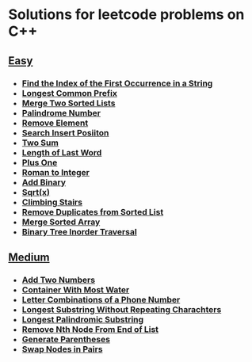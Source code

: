 # Solutions for leetcode problems on C++

## **[Easy](./easy/)**

<h3>

- [Find the Index of the First Occurrence in a String](./easy/Find-the-Index-of-the-First-Occurrence-in-a-String.cpp)
- [Longest Common Prefix](./easy/Longest-Common-Prefix.cpp)
- [Merge Two Sorted Lists](./easy/Merge-Two-Sorted-Lists.cpp)
- [Palindrome Number](./easy/Palindrome-Number.cpp)
- [Remove Element](./easy/Remove-Element.cpp)
- [Search Insert Posiiton](./easy/Search-Insert-Posiiton.cpp)
- [Two Sum](./easy/Two-Sum.cpp)
- [Length of Last Word](./easy/Length-of-Last-Word.cpp)
- [Plus One](./easy/Plus-One.cpp)
- [Roman to Integer](./easy/Roman-to-Integer.cpp)
- [Add Binary](./easy/Add-Binary.cpp)
- [Sqrt(x)](./easy/sqrtx.cpp)
- [Climbing Stairs](./easy/Climbing-Stairs.cpp)
- [Remove Duplicates from Sorted List](./easy/Remove-Duplicates-from-Sorted-List.cpp)
- [Merge Sorted Array](./easy/Merge-Sorted-Array.cpp)
- [Binary Tree Inorder Traversal](./easy/Binary-Tree-Inorder-Traversal.cpp)

</h3>

## **[Medium](./medium/)**

<h3>

- [Add Two Numbers](./medium/Add-Two-Numbers.cpp)
- [Container With Most Water](./medium/Container-With-Most-Water.cpp)
- [Letter Combinations of a Phone Number](./medium/Letter-Combinations-of-a-Phone-Number.cpp)
- [Longest Substring Without Repeating Charachters](./medium/Longest-Substring-Without-Repeating-Charachters.cpp)
- [Longest Palindromic Substring](./medium/Longest-Palindromic-Substring.cpp)
- [Remove Nth Node From End of List](./medium/Remove-Nth-Node-From-End-of-List.cpp)
- [Generate Parentheses](./medium/Generate-Parentheses.cpp)
- [Swap Nodes in Pairs](./medium/Swap-Nodes-in-Pairs.cpp)

</h3>
